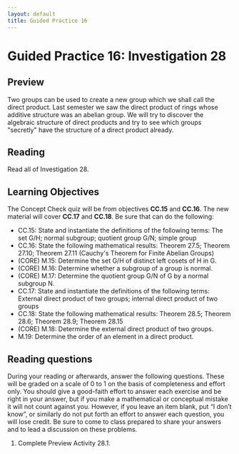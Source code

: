 ```yaml
---
layout: default
title: Guided Practice 16
---
```

# Guided Practice 16: Investigation 28

## Preview

Two groups can be used to create a new group which we shall call the direct product. Last semester we saw the direct product of rings whose additive structure was an abelian group. We will try to discover the algebraic structure of direct products and try to see which groups "secretly" have the structure of a direct product already.
 
## Reading

Read all of Investigation 28. 

## Learning Objectives 

The Concept Check quiz will be from objectives  __CC.15__ and __CC.16__. The new material will cover __CC.17__ and __CC.18__. Be sure that can do the following:

+ CC.15: State and instantiate the definitions of the following terms: The set G/H; normal subgroup; quotient group G/N; simple group
+ CC.16: State the following mathematical results: Theorem 27.5; Theorem 27.10; Theorem 27.11 (Cauchy's Theorem for Finite Abelian Groups)
+ (CORE) M.15: Determine the set G/H of distinct left cosets of H in G. 
+ (CORE) M.16: Determine whether a subgroup of a group is normal. 
+ (CORE) M.17: Determine the quotient group G/N of G by a normal subgroup N.
+ CC.17: State and instantiate the definitions of the following terms: External direct product of two groups; internal direct product of two groups
+ CC.18: State the following mathematical results: Theorem 28.5; Theorem 28.6; Theorem 28.9; Theorem 28.15
+ (CORE) M.18: Determine the external direct product of two groups. 
+ M.19: Determine the order of an element in a direct product. 


## Reading questions

During your reading or afterwards, answer the following questions. These will be graded on a scale of 0 to 1 on the basis of completeness and effort only. You should give a good-faith effort to answer each exercise and be right in your answer, but if you make a mathematical or conceptual mistake it will not count against you. However, if you leave an item blank, put “I don’t know”, or similarly do not put forth an effort to answer each question, you will lose credit. Be sure to come to class prepared to share your answers and to lead a discussion on these problems.

1. Complete Preview Activity 28.1. 
